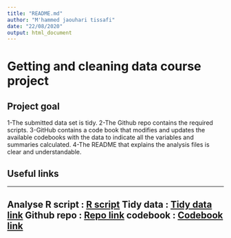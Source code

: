 ```yaml
---
title: "README.md"
author: "M'hammed jaouhari tissafi"
date: "22/08/2020"
output: html_document
---
```

# Getting and cleaning data course project

## Project goal

  1-The submitted data set is tidy.
  2-The Github repo contains the required scripts.
  3-GitHub contains a code book that modifies and updates the available codebooks with the data to indicate all the variables and summaries calculated.
  4-The README that explains the analysis files is clear and understandable.
  
## Useful links
---  
  Analyse R script : [R script](https://github.com/Mhammed-JT/datasciencecoursera/blob/master/Getting%20and%20cleaning%20data/Projet/run_analysis.R)
  Tidy data : [Tidy data link](https://github.com/Mhammed-JT/datasciencecoursera/blob/master/Getting%20and%20cleaning%20data/Projet/Tidydata.txt)
  Github repo : [Repo link](https://github.com/Mhammed-JT/datasciencecoursera)
  codebook : [Codebook link](https://github.com/Mhammed-JT/datasciencecoursera/blob/master/Getting%20and%20cleaning%20data/Projet/Codebook.md)
---